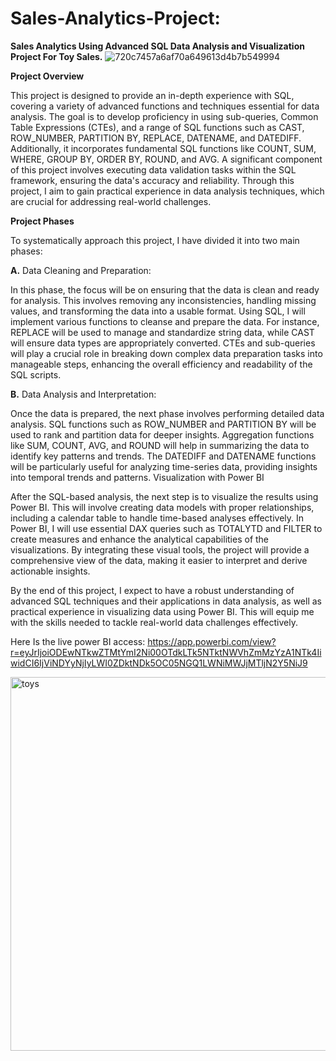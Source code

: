 # Sales-Analytics-Project:

**Sales Analytics Using Advanced SQL Data Analysis and Visualization Project For Toy Sales.**
![720c7457a6af70a649613d4b7b549994](https://github.com/baabhishek/Sales-Analytics-Project/assets/165395155/24560cfd-7d17-437a-b930-5bc3e398b025)


**Project Overview**

This project is designed to provide an in-depth experience with SQL, covering a variety of advanced functions and techniques essential for data analysis. The goal is to develop proficiency in using sub-queries, Common Table Expressions (CTEs), and a range of SQL functions such as CAST, ROW_NUMBER, PARTITION BY, REPLACE, DATENAME, and DATEDIFF. Additionally, it incorporates fundamental SQL functions like COUNT, SUM, WHERE, GROUP BY, ORDER BY, ROUND, and AVG. A significant component of this project involves executing data validation tasks within the SQL framework, ensuring the data's accuracy and reliability. Through this project, I aim to gain practical experience in data analysis techniques, which are crucial for addressing real-world challenges.

**Project Phases**

To systematically approach this project, I have divided it into two main phases:

**A.** Data Cleaning and Preparation:

In this phase, the focus will be on ensuring that the data is clean and ready for analysis. This involves removing any inconsistencies, handling missing values, and transforming the data into a usable format.
Using SQL, I will implement various functions to cleanse and prepare the data. For instance, REPLACE will be used to manage and standardize string data, while CAST will ensure data types are appropriately converted.
CTEs and sub-queries will play a crucial role in breaking down complex data preparation tasks into manageable steps, enhancing the overall efficiency and readability of the SQL scripts.

**B.** Data Analysis and Interpretation:

Once the data is prepared, the next phase involves performing detailed data analysis. SQL functions such as ROW_NUMBER and PARTITION BY will be used to rank and partition data for deeper insights.
Aggregation functions like SUM, COUNT, AVG, and ROUND will help in summarizing the data to identify key patterns and trends.
The DATEDIFF and DATENAME functions will be particularly useful for analyzing time-series data, providing insights into temporal trends and patterns.
Visualization with Power BI

After the SQL-based analysis, the next step is to visualize the results using Power BI. This will involve creating data models with proper relationships, including a calendar table to handle time-based analyses effectively. In Power BI, I will use essential DAX queries such as TOTALYTD and FILTER to create measures and enhance the analytical capabilities of the visualizations. By integrating these visual tools, the project will provide a comprehensive view of the data, making it easier to interpret and derive actionable insights.

By the end of this project, I expect to have a robust understanding of advanced SQL techniques and their applications in data analysis, as well as practical experience in visualizing data using Power BI. This will equip me with the skills needed to tackle real-world data challenges effectively.

Here Is the live power BI access:
https://app.powerbi.com/view?r=eyJrIjoiODEwNTkwZTMtYmI2Ni00OTdkLTk5NTktNWVhZmMzYzA1NTk4IiwidCI6IjViNDYyNjIyLWI0ZDktNDk5OC05NGQ1LWNiMWJjMTljN2Y5NiJ9

<img width="598" alt="toys" src="https://github.com/baabhishek/Sales-Analytics-Project/assets/165395155/626c1738-9c40-491e-bd8d-05bce2288ccf">

